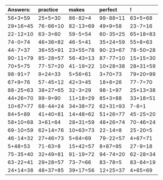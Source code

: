 | Answers: | practice | makes | perfect | ! |
| :--- | :--- | :--- | :--- | :--- |
| 56+3=59 | 25+5=30 | 86-82=4 | 99-88=11 | 63+5=68 | 
| 29+16=45 | 76-66=10 | 82-13=69 | 49+9=58 | 23-7=16 | 
| 22-12=10 | 63-3=60 | 59-5=54 | 60-35=25 | 65+18=83 | 
| 74-0=74 | 46+36=82 | 46-5=41 | 35+24=59 | 55+8=63 | 
| 44-7=37 | 36+55=91 | 23+55=78 | 90-23=67 | 78-50=28 | 
| 90-11=79 | 85-28=57 | 56-43=13 | 87-77=10 | 15+15=30 | 
| 70+5=75 | 77-57=20 | 41-19=22 | 10+28=38 | 28+31=59 | 
| 98-91=7 | 9+24=33 | 5+56=61 | 3+70=73 | 79+20=99 | 
| 67+9=76 | 57-45=12 | 42+3=45 | 18+8=26 | 77-7=70 | 
| 88-25=63 | 38+27=65 | 32-3=29 | 98-1=97 | 25+13=38 | 
| 44+26=70 | 99-9=90 | 11+18=29 | 85+3=88 | 33+18=51 | 
| 10+67=77 | 68-44=24 | 34+38=72 | 62+31=93 | 7-6=1 | 
| 84+5=89 | 41+40=81 | 14+48=62 | 51+26=77 | 45-25=20 | 
| 58+10=68 | 3+61=64 | 28+31=59 | 48+26=74 | 70-46=24 | 
| 69-10=59 | 62+14=76 | 10+63=73 | 22-14=8 | 25-20=5 | 
| 46-14=32 | 27+46=73 | 5+64=69 | 79-22=57 | 4+67=71 | 
| 5+48=53 | 71-63=8 | 15+42=57 | 8+87=95 | 27-9=18 | 
| 75-35=40 | 32+49=81 | 91-19=72 | 94-74=20 | 62-28=34 | 
| 63-22=41 | 29+28=57 | 73-7=66 | 83-78=5 | 83-64=19 | 
| 24+14=38 | 48+37=85 | 39+17=56 | 12+25=37 | 4+65=69 | 
